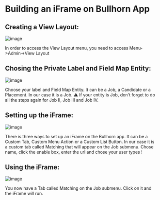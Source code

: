 # Building an iFrame on Bullhorn App

## Creating a View Layout:

![image](https://user-images.githubusercontent.com/46778695/206200113-db710961-0597-41a7-afe4-d4970770e5d3.png)

In order to access the View Layout menu, you need to access Menu->Admin->View Layout


## Chosing the Private Label and Field Map Entity:
![image](https://user-images.githubusercontent.com/46778695/206200537-81f52c45-8806-4d9b-8af4-593231f2432c.png)

Choose your label and Field Map Entity. It can be a Job, a Candidate or a Placement. In our case it is a Job.
⚠️ If your entity is Job, don't forget to do all the steps again for Job II, Job III and Job IV.

## Setting up the iFrame:
![image](https://user-images.githubusercontent.com/46778695/206200796-3b9b990b-e5b5-454e-ac1a-a9758180cd62.png)

There is three ways to set up an iFrame on the Bullhorn app. It can be a Custom Tab, Custom Menu Action or a Custom List Button. In our case it is a custom tab called Matching that will appear on the Job submenu.
Chose name, click the enable box, enter the url and chose your user types !

## Using the iFrame:
![image](https://user-images.githubusercontent.com/46778695/206201147-ae04c375-994f-410e-927d-d6aae991050f.png)

You now have a Tab called Matching on the Job submenu. Click on it and the iFrame will run.
